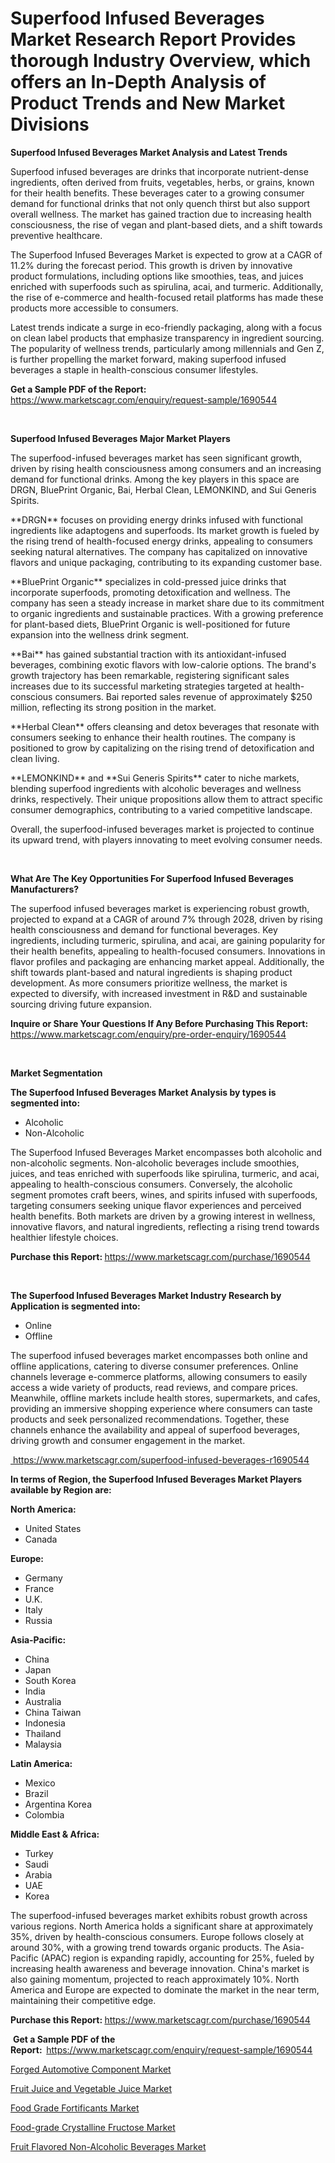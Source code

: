 <p><h1>Superfood Infused Beverages Market Research Report Provides thorough Industry Overview, which offers an In-Depth Analysis of Product Trends and New Market Divisions</h1></p><p><strong>Superfood Infused Beverages Market Analysis and Latest Trends</strong></p>
<p><p>Superfood infused beverages are drinks that incorporate nutrient-dense ingredients, often derived from fruits, vegetables, herbs, or grains, known for their health benefits. These beverages cater to a growing consumer demand for functional drinks that not only quench thirst but also support overall wellness. The market has gained traction due to increasing health consciousness, the rise of vegan and plant-based diets, and a shift towards preventive healthcare.</p><p>The Superfood Infused Beverages Market is expected to grow at a CAGR of 11.2% during the forecast period. This growth is driven by innovative product formulations, including options like smoothies, teas, and juices enriched with superfoods such as spirulina, acai, and turmeric. Additionally, the rise of e-commerce and health-focused retail platforms has made these products more accessible to consumers. </p><p>Latest trends indicate a surge in eco-friendly packaging, along with a focus on clean label products that emphasize transparency in ingredient sourcing. The popularity of wellness trends, particularly among millennials and Gen Z, is further propelling the market forward, making superfood infused beverages a staple in health-conscious consumer lifestyles.</p></p>
<p><strong>Get a Sample PDF of the Report:&nbsp;</strong> <a href="https://www.marketscagr.com/enquiry/request-sample/1690544?utm_campaign=1905&utm_medium=2&utm_source=Github&utm_content=ia&utm_term=06012025&utm_id=superfood-infused-beverages">https://www.marketscagr.com/enquiry/request-sample/1690544</a></p>
<p>&nbsp;</p>
<p><strong>Superfood Infused Beverages Major Market Players</strong></p>
<p><p>The superfood-infused beverages market has seen significant growth, driven by rising health consciousness among consumers and an increasing demand for functional drinks. Among the key players in this space are DRGN, BluePrint Organic, Bai, Herbal Clean, LEMONKIND, and Sui Generis Spirits. </p><p>**DRGN** focuses on providing energy drinks infused with functional ingredients like adaptogens and superfoods. Its market growth is fueled by the rising trend of health-focused energy drinks, appealing to consumers seeking natural alternatives. The company has capitalized on innovative flavors and unique packaging, contributing to its expanding customer base.</p><p>**BluePrint Organic** specializes in cold-pressed juice drinks that incorporate superfoods, promoting detoxification and wellness. The company has seen a steady increase in market share due to its commitment to organic ingredients and sustainable practices. With a growing preference for plant-based diets, BluePrint Organic is well-positioned for future expansion into the wellness drink segment.</p><p>**Bai** has gained substantial traction with its antioxidant-infused beverages, combining exotic flavors with low-calorie options. The brand's growth trajectory has been remarkable, registering significant sales increases due to its successful marketing strategies targeted at health-conscious consumers. Bai reported sales revenue of approximately $250 million, reflecting its strong position in the market.</p><p>**Herbal Clean** offers cleansing and detox beverages that resonate with consumers seeking to enhance their health routines. The company is positioned to grow by capitalizing on the rising trend of detoxification and clean living.</p><p>**LEMONKIND** and **Sui Generis Spirits** cater to niche markets, blending superfood ingredients with alcoholic beverages and wellness drinks, respectively. Their unique propositions allow them to attract specific consumer demographics, contributing to a varied competitive landscape.</p><p>Overall, the superfood-infused beverages market is projected to continue its upward trend, with players innovating to meet evolving consumer needs.</p></p>
<p>&nbsp;</p>
<p><strong>What Are The Key Opportunities For Superfood Infused Beverages Manufacturers?</strong></p>
<p><p>The superfood infused beverages market is experiencing robust growth, projected to expand at a CAGR of around 7% through 2028, driven by rising health consciousness and demand for functional beverages. Key ingredients, including turmeric, spirulina, and acai, are gaining popularity for their health benefits, appealing to health-focused consumers. Innovations in flavor profiles and packaging are enhancing market appeal. Additionally, the shift towards plant-based and natural ingredients is shaping product development. As more consumers prioritize wellness, the market is expected to diversify, with increased investment in R&D and sustainable sourcing driving future expansion.</p></p>
<p><strong>Inquire or Share Your Questions If Any Before Purchasing This Report:</strong> <a href="https://www.marketscagr.com/enquiry/pre-order-enquiry/1690544?utm_campaign=1905&utm_medium=2&utm_source=Github&utm_content=ia&utm_term=06012025&utm_id=superfood-infused-beverages">https://www.marketscagr.com/enquiry/pre-order-enquiry/1690544</a></p>
<p>&nbsp;</p>
<p><strong>Market Segmentation</strong></p>
<p><strong>The Superfood Infused Beverages Market Analysis by types is segmented into:</strong></p>
<p><ul><li>Alcoholic</li><li>Non-Alcoholic</li></ul></p>
<p><p>The Superfood Infused Beverages Market encompasses both alcoholic and non-alcoholic segments. Non-alcoholic beverages include smoothies, juices, and teas enriched with superfoods like spirulina, turmeric, and acai, appealing to health-conscious consumers. Conversely, the alcoholic segment promotes craft beers, wines, and spirits infused with superfoods, targeting consumers seeking unique flavor experiences and perceived health benefits. Both markets are driven by a growing interest in wellness, innovative flavors, and natural ingredients, reflecting a rising trend towards healthier lifestyle choices.</p></p>
<p><strong>Purchase this Report:&nbsp;</strong><a href="https://www.marketscagr.com/purchase/1690544?utm_campaign=1905&utm_medium=2&utm_source=Github&utm_content=ia&utm_term=06012025&utm_id=superfood-infused-beverages">https://www.marketscagr.com/purchase/1690544</a></p>
<p>&nbsp;</p>
<p><strong>The Superfood Infused Beverages Market Industry Research by Application is segmented into:</strong></p>
<p><ul><li>Online</li><li>Offline</li></ul></p>
<p><p>The superfood infused beverages market encompasses both online and offline applications, catering to diverse consumer preferences. Online channels leverage e-commerce platforms, allowing consumers to easily access a wide variety of products, read reviews, and compare prices. Meanwhile, offline markets include health stores, supermarkets, and cafes, providing an immersive shopping experience where consumers can taste products and seek personalized recommendations. Together, these channels enhance the availability and appeal of superfood beverages, driving growth and consumer engagement in the market.</p></p>
<p><a href="https://www.marketscagr.com/superfood-infused-beverages-r1690544?utm_campaign=1905&utm_medium=2&utm_source=Github&utm_content=ia&utm_term=06012025&utm_id=superfood-infused-beverages">&nbsp;https://www.marketscagr.com/superfood-infused-beverages-r1690544</a></p>
<p><strong>In terms of Region, the Superfood Infused Beverages Market Players available by Region are:</strong></p>
<p>
    <p> <strong> North America: </strong>
        <ul>
            <li>United States</li>
            <li>Canada</li>
        </ul>
        </p> 
    <p> <strong> Europe: </strong>
        <ul>
            <li>Germany</li>
            <li>France</li>
            <li>U.K.</li>
            <li>Italy</li>
            <li>Russia</li>
        </ul>
        </p> 
    <p> <strong> Asia-Pacific: </strong>
        <ul>
            <li>China</li>
            <li>Japan</li>
            <li>South Korea</li>
            <li>India</li>
            <li>Australia</li>
            <li>China Taiwan</li>
            <li>Indonesia</li>
            <li>Thailand</li>
            <li>Malaysia</li>
        </ul>
        </p> 
    <p> <strong> Latin America: </strong>
        <ul>
            <li>Mexico</li>
            <li>Brazil</li>
            <li>Argentina Korea</li>
            <li>Colombia</li>
        </ul>
        </p> 
    <p> <strong> Middle East & Africa: </strong>
        <ul>
            <li>Turkey</li>
            <li>Saudi</li>
            <li>Arabia</li>
            <li>UAE</li>
            <li>Korea</li>
        </ul>
    </p>
    </p>
<p><p>The superfood-infused beverages market exhibits robust growth across various regions. North America holds a significant share at approximately 35%, driven by health-conscious consumers. Europe follows closely at around 30%, with a growing trend towards organic products. The Asia-Pacific (APAC) region is expanding rapidly, accounting for 25%, fueled by increasing health awareness and beverage innovation. China's market is also gaining momentum, projected to reach approximately 10%. North America and Europe are expected to dominate the market in the near term, maintaining their competitive edge.</p></p>
<p><strong>Purchase this Report: </strong><a href="https://www.marketscagr.com/purchase/1690544?utm_campaign=1905&utm_medium=2&utm_source=Github&utm_content=ia&utm_term=06012025&utm_id=superfood-infused-beverages">https://www.marketscagr.com/purchase/1690544</a></p>
<p>&nbsp;<strong>Get a Sample PDF of the Report:&nbsp;&nbsp;</strong><a href="https://www.marketscagr.com/enquiry/request-sample/1690544?utm_campaign=1905&utm_medium=2&utm_source=Github&utm_content=ia&utm_term=06012025&utm_id=superfood-infused-beverages">https://www.marketscagr.com/enquiry/request-sample/1690544</a></p>
<p><strong></strong></p>
<p><p><a href="https://www.linkedin.com/pulse/market-analysis-forged-automotive-component-trends-share-growth-9v44f?utm_campaign=1905&utm_medium=2&utm_source=Github&utm_content=ia&utm_term=06012025&utm_id=superfood-infused-beverages">Forged Automotive Component Market</a></p><p><a href="https://www.linkedin.com/pulse/fruit-juice-vegetable-market-size-value-report-growth-potential-pxmpc?utm_campaign=1905&utm_medium=2&utm_source=Github&utm_content=ia&utm_term=06012025&utm_id=superfood-infused-beverages">Fruit Juice and Vegetable Juice Market</a></p><p><a href="https://www.linkedin.com/pulse/future-growth-food-grade-fortificants-market-projected-55-yvtsf?utm_campaign=1905&utm_medium=2&utm_source=Github&utm_content=ia&utm_term=06012025&utm_id=superfood-infused-beverages">Food Grade Fortificants Market</a></p><p><a href="https://www.linkedin.com/pulse/global-food-grade-crystalline-fructose-market-pulse-trends-growth-ndxnf?utm_campaign=1905&utm_medium=2&utm_source=Github&utm_content=ia&utm_term=06012025&utm_id=superfood-infused-beverages">Food-grade Crystalline Fructose Market</a></p><p><a href="https://www.linkedin.com/pulse/fruit-flavored-non-alcoholic-beverages-market-global-regional-mxnhc?utm_campaign=1905&utm_medium=2&utm_source=Github&utm_content=ia&utm_term=06012025&utm_id=superfood-infused-beverages">Fruit Flavored Non-Alcoholic Beverages Market</a></p></p>